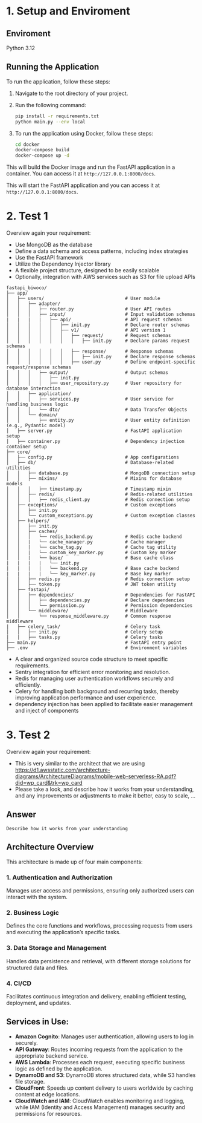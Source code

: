 # 1. Setup and Enviroment 

## Enviroment
Python 3.12

## Running the Application

To run the application, follow these steps:

1. Navigate to the root directory of your project.

2. Run the following command:
    ```bash
    pip install -r requirements.txt
    python main.py --env local
    ```
3. To run the application using Docker, follow these steps:

    ```bash
    cd docker
    docker-compose build
    docker-compose up -d
    ```

This will build the Docker image and run the FastAPI application in a container. You can access it at `http://127.0.0.1:8000/docs`.

This will start the FastAPI application and you can access it at `http://127.0.0.1:8000/docs`.


# 2. Test 1
Overview again your requirement:
- Use MongoDB as the database
- Define a data schema and access patterns, including index strategies
- Use the FastAPI framework
- Utilize the Dependency Injector library
- A flexible project structure, designed to be easily scalable
- Optionally, integration with AWS services such as S3 for file upload APIs

```
fastapi_biwoco/
├── app/
│   ├── users/                              # User module
│   │   ├── adapter/
│   │   │   ├── router.py                   # User API routes
│   │   │   ├── input/                      # Input validation schemas
|   |   |   |   ├── api/                    # API request schemas
│   │   │   │   │   ├── init.py             # Declare router schemas
│   │   │   │   │   ├── v1/                 # API version 1
│   │   │   │   │   │   ├── request/        # Request schemas
│   │   │   │   │   │   │   ├── init.py     # Declare params request schemas
│   │   │   │   │   │   ├── response/       # Response schemas
│   │   │   │   │   │   │   ├── init.py     # Declare response schemas
│   │   │   │   │   │   ├── user.py         # Define endpoint-specific request/response schemas
│   │   │   ├── output/                     # Output schemas
│   │   │   │   ├── init.py
│   │   │   │   ├── user_repository.py      # User repository for database interaction
│   │   ├── application/
│   │   │   ├── services.py                 # User service for handling business logic
│   │   │   └── dto/                        # Data Transfer Objects
│   │   └── domain/
│   │       ├── entity.py                   # User entity definition (e.g., Pydantic model)
│   ├── server.py                           # FastAPI application setup
│   ├── container.py                        # Dependency injection container setup
├── core/
│   ├── config.py                           # App configurations
│   ├── db/                                 # Database-related utilities
│   │   ├── database.py                     # MongoDB connection setup
│   │   ├── mixins/                         # Mixins for database models
│   │   │   ├── timestamp.py                # Timestamp mixin
│   │   ├── redis/                          # Redis-related utilities
│   │   │   ├── redis_client.py             # Redis connection setup
│   ├── exceptions/                         # Custom exceptions
│   │   ├── init.py
│   │   └── custom_exceptions.py            # Custom exception classes
│   ├── helpers/
│   │   ├── init.py
│   │   ├── caches/
│   │   │   └── redis_backend.py            # Redis cache backend
│   │   |   └── cache_manager.py            # Cache manager
│   │   |   └── cache_tag.py                # Cache tag utility
│   │   |   └── custom_key_marker.py        # Custom key marker
│   │   |   └── base/                       # Base cache class
|   |   |   |   └── init.py
|   |   |   |   └── backend.py              # Base cache backend
|   |   |   |   └── key_marker.py           # Base key marker
│   │   ├── redis.py                        # Redis connection setup
│   │   ├── token.py                        # JWT token utility
│   ├── fastapi/
│   │   ├── dependencies/                   # Dependencies for FastAPI
│   │   │   ├── dependencies.py             # Declare dependencies
│   │   │   └── permission.py               # Permission dependencies
│   │   └── middleware/                     # Middleware
│   │       └── response_middleware.py      # Common response middleware
|   ├── celery_task/                        # Celery task
│   │   ├── init.py                         # Celery setup
|   |   ├── tasks.py                        # Celery tasks
├── main.py                                 # FastAPI entry point
├── .env                                    # Environment variables
```


- A clear and organized source code structure to meet specific requirements.
- Sentry integration for efficient error monitoring and resolution.
- Redis for managing user authentication workflows securely and efficiently.
- Celery for handling both background and recurring tasks, thereby improving application performance and user experience.
- dependency injection has been applied to facilitate easier management and inject of components 


# 3. Test 2
Overview again your requirement:
- This is very similar to the architect that we are using https://d1.awsstatic.com/architecture-diagrams/ArchitectureDiagrams/mobile-web-serverless-RA.pdf?did=wp_card&trk=wp_card
- Please take a look, and describe how it works from your understanding, and any improvements or adjustments to make it better, easy to scale, ...

## Answer
``` 
Describe how it works from your understanding
```
## Architecture Overview

This architecture is made up of four main components:

### 1. Authentication and Authorization
Manages user access and permissions, ensuring only authorized users can interact with the system.

### 2. Business Logic
Defines the core functions and workflows, processing requests from users and executing the application’s specific tasks.

### 3. Data Storage and Management
Handles data persistence and retrieval, with different storage solutions for structured data and files.

### 4. CI/CD
Facilitates continuous integration and delivery, enabling efficient testing, deployment, and updates.

## Services in Use:

- **Amazon Cognito**: Manages user authentication, allowing users to log in securely.
- **API Gateway**: Routes incoming requests from the application to the appropriate backend service.
- **AWS Lambda**: Processes each request, executing specific business logic as defined by the application.
- **DynamoDB and S3**: DynamoDB stores structured data, while S3 handles file storage.
- **CloudFront**: Speeds up content delivery to users worldwide by caching content at edge locations.
- **CloudWatch and IAM**: CloudWatch enables monitoring and logging, while IAM (Identity and Access Management) manages security and permissions for resources.



